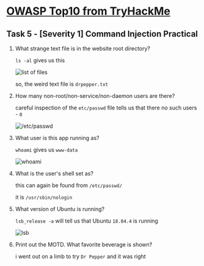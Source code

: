 # [OWASP Top10 from TryHackMe](https://tryhackme.com/room/owasptop10)

## Task 5 - [Severity 1] Command Injection Practical

1. What strange text file is in the website root directory?

	`ls -al` gives us this

	![list of files](/assets/thm/files.png)

	so, the weird text file is `drpepper.txt`

2. How many non-root/non-service/non-daemon users are there?

	careful inspection of the `etc/passwd` file tells us that there no such users - `0`

	![/etc/passwd](/assets/thm/passwd.png)

3. What user is this app running as?

	`whoami` gives us `www-data`

	![whoami](/assets/thm/whoami.png)

4. What is the user's shell set as?

	this can again be found from `/etc/passwd/`

	it is `/usr/sbin/nologin`

5. What version of Ubuntu is running?

	`lsb_release -a` will tell us that Ubuntu `18.04.4` is running

	![lsb](/assets/thm/lsb.png)

6. Print out the MOTD. What favorite beverage is shown?

	i went out on a limb to try `Dr Pepper` and it was right

